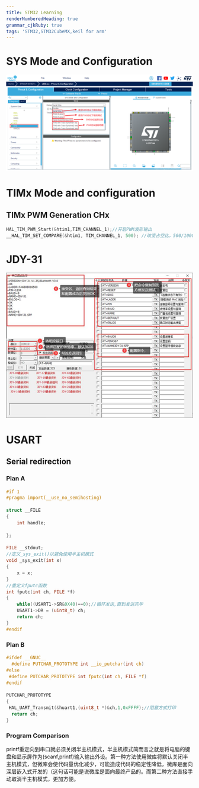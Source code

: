 ```yaml
---
title: STM32 Learning
renderNumberedHeading: true
grammar_cjkRuby: true
tags: 'STM32,STM32CubeMX,keil for arm'
---
```


# SYS Mode and Configuration
![enter description here](./images/1647493843556.png)




# TIMx Mode and configuration
## TIMx PWM Generation CHx

``` c
HAL_TIM_PWM_Start(&htim1,TIM_CHANNEL_1);//开启PWM波形输出
__HAL_TIM_SET_COMPARE(&htim1, TIM_CHANNEL_1, 500); //改变占空比，500/1000=50%
```

# JDY-31

![enter description here](./images/1647953581837.png)

# USART
## Serial redirection
### Plan A
``` c
#if 1
#pragma import(__use_no_semihosting)             
                
struct __FILE 
{ 
	int handle; 

}; 

FILE __stdout;       
//定义_sys_exit()以避免使用半主机模式    
void _sys_exit(int x) 
{ 
	x = x; 
} 
//重定义fputc函数 
int fputc(int ch, FILE *f)
{      
	while((USART1->SR&0X40)==0);//循环发送,直到发送完毕   
    USART1->DR = (uint8_t) ch;      
	return ch;
}
#endif     


```

### Plan B

``` c
#ifdef __GNUC__
  #define PUTCHAR_PROTOTYPE int __io_putchar(int ch)
#else
 #define PUTCHAR_PROTOTYPE int fputc(int ch, FILE *f)
#endif

PUTCHAR_PROTOTYPE
{
 HAL_UART_Transmit(&huart1,(uint8_t *)&ch,1,0xFFFF);//阻塞方式打印
  return ch;
}
```

### Program Comparison
printf重定向到串口就必须关闭半主机模式，半主机模式简而言之就是将电脑的键盘和显示屏作为(scanf,printf)输入输出外设。第一种方法使用微库将默认关闭半主机模式，但微库会使代码量优化减少，可能造成代码的稳定性降低，微库是面向深层嵌入式开发的（这句话可能是说微库是面向最终产品的。而第二种方法直接手动取消半主机模式，更加方便。